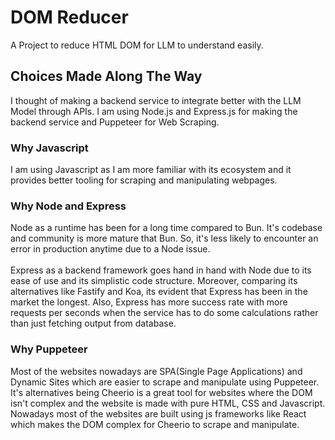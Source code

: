 # DOM Reducer

A Project to reduce HTML DOM for LLM to understand easily.

## Choices Made Along The Way

I thought of making a backend service to integrate better with the LLM Model through APIs.
I am using Node.js and Express.js for making the backend service and Puppeteer for Web Scraping.

### Why Javascript

I am using Javascript as I am more familiar with its ecosystem and it provides better tooling for scraping and manipulating webpages.

### Why Node and Express

Node as a runtime has been for a long time compared to Bun.
It's codebase and community is more mature that Bun.
So, it's less likely to encounter an error in production anytime due to a Node issue.
<br><br>
Express as a backend framework goes hand in hand with Node due to its ease of use and its simplistic code structure.
Moreover, comparing its alternatives like Fastify and Koa, its evident that Express has been in the market the longest.
Also, Express has more success rate with more requests per seconds when the service has to do some calculations rather than just fetching output from database.

### Why Puppeteer

Most of the websites nowadays are SPA(Single Page Applications) and Dynamic Sites which are easier to scrape and manipulate using Puppeteer.
It's alternatives being Cheerio is a great tool for websites where the DOM isn't complex and the website is made with pure HTML, CSS and Javascript.
Nowadays most of the websites are built using js frameworks like React which makes the DOM complex for Cheerio to scrape and manipulate.
